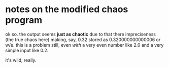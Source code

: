 # notes on the modified chaos program

ok so. the output seems **just as chaotic** due to that there impreciseness (the true chaos here) making, say, 0.32 stored as 0.320000000000006 or w/e. this is a problem still, even *with* a very even number like 2.0 and a very simple input like 0.2.

it's wild, really.
